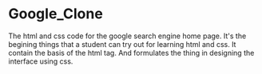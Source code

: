 # Google_Clone
The html and css code for the google search engine home page.
It's the begining things that a student can try out for learning html and css.
It contain the basis of the html tag.
And formulates the thing in designing the interface using css.

